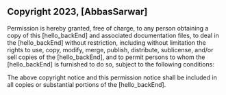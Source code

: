 ## Copyright 2023, [AbbasSarwar]
Permission is hereby granted, free of charge, to any person obtaining a copy of this [hello_backEnd] and associated documentation files, to deal in the [hello_backEnd] without restriction, including without limitation the rights to use, copy, modify, merge, publish, distribute, sublicense, and/or sell copies of the [hello_backEnd], and to permit persons to whom the [hello_backEnd] is furnished to do so, subject to the following conditions:

The above copyright notice and this permission notice shall be included in all copies or substantial portions of the [hello_backEnd].